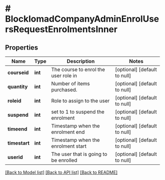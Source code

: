 # # BlockIomadCompanyAdminEnrolUsersRequestEnrolmentsInner

## Properties

Name | Type | Description | Notes
------------ | ------------- | ------------- | -------------
**courseid** | **int** | The course to enrol the user role in | [optional] [default to null]
**quantity** | **int** | Number of items purchased. | [optional] [default to null]
**roleid** | **int** | Role to assign to the user | [optional] [default to null]
**suspend** | **int** | set to 1 to suspend the enrolment | [optional] [default to null]
**timeend** | **int** | Timestamp when the enrolment end | [optional] [default to null]
**timestart** | **int** | Timestamp when the enrolment start | [optional] [default to null]
**userid** | **int** | The user that is going to be enrolled | [optional] [default to null]

[[Back to Model list]](../../README.md#models) [[Back to API list]](../../README.md#endpoints) [[Back to README]](../../README.md)
